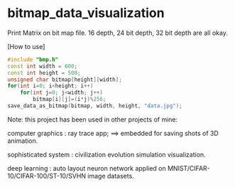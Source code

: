 bitmap_data_visualization
=========================

Print Matrix on bit map file. 16 depth, 24 bit depth, 32 bit depth are all okay.

[How to use]
```c++
#include "bmp.h"
const int width = 600;
const int height = 500;
unsigned char bitmap[height][width];
for(int i=0; i<height; i++)
    for(int j=0; j<width; j++)
        bitmap[i][j]=(i*j)%256;
save_data_as_bitmap(bitmap, width, height, "data.jpg");
```
Note: this project has been used in other projects of mine:

computer graphics : ray trace app; ==> embedded for saving shots of 3D animation.

sophisticated system : civilization evolution simulation visualization.

deep learning : auto layout neuron network applied on MNIST/CIFAR-10/CIFAR-100/ST-10/SVHN image datasets.

